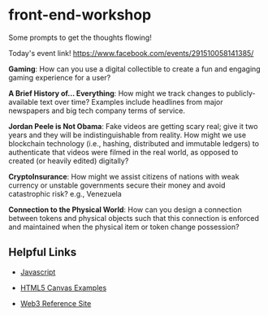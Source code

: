 # front-end-workshop

Some prompts to get the thoughts flowing!

Today's event link! https://www.facebook.com/events/291510058141385/

**Gaming**: How can you use a digital collectible to create a fun and engaging gaming experience for a user?

**A Brief History of… Everything**: How might we track changes to publicly-available text over time? Examples include headlines from major newspapers and big tech company terms of service.

**Jordan Peele is Not Obama**: Fake videos are getting scary real; give it two years and they will be indistinguishable from reality. How might we use blockchain technology (i.e., hashing, distributed and immutable ledgers) to authenticate that videos were filmed in the real world, as opposed to created (or heavily edited) digitally?

**CryptoInsurance**: How might we assist citizens of nations with weak currency or unstable governments secure their money and avoid catastrophic risk? e.g., Venezuela

**Connection to the Physical World**: How can you design a connection between tokens and physical objects such that this connection is enforced and maintained when the physical item or token change possession?

## Helpful Links

* [Javascript](https://www.w3schools.com/js/default.asp)

* [HTML5 Canvas Examples](https://www.sanwebe.com/2015/01/html5-canvas-examples)

* [Web3 Reference Site](https://web3js.readthedocs.io/en/1.0/)
